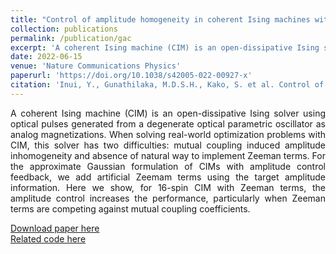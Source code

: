 ```yaml
---
title: "Control of amplitude homogeneity in coherent Ising machines with artificial Zeeman terms"
collection: publications
permalink: /publication/gac
excerpt: 'A coherent Ising machine (CIM) is an open-dissipative Ising solver using optical pulses generated from a degenerate optical parametric oscillator as analog magnetizations. When solving real-world optimization problems with CIM, this solver has two difficulties: mutual coupling induced amplitude inhomogeneity and absence of natural way to implement Zeeman terms. For the approximate Gaussian formulation of CIMs with amplitude control feedback, we add artificial Zeemam terms using the target amplitude information. Here we show, for 16-spin CIM with Zeeman terms, the amplitude control increases the performance, particularly when Zeeman terms are competing against mutual coupling coefficients.'
date: 2022-06-15
venue: 'Nature Communications Physics'
paperurl: 'https://doi.org/10.1038/s42005-022-00927-x'
citation: 'Inui, Y., Gunathilaka, M.D.S.H., Kako, S. et al. Control of amplitude homogeneity in coherent Ising machines with artificial Zeeman terms. Commun Phys 5, 154 (2022).'
---
```

<div style="text-align: justify"> A coherent Ising machine (CIM) is an open-dissipative Ising solver using optical pulses generated from a degenerate optical parametric oscillator as analog magnetizations. When solving real-world optimization problems with CIM, this solver has two difficulties: mutual coupling induced amplitude inhomogeneity and absence of natural way to implement Zeeman terms. For the approximate Gaussian formulation of CIMs with amplitude control feedback, we add artificial Zeemam terms using the target amplitude information. Here we show, for 16-spin CIM with Zeeman terms, the amplitude control increases the performance, particularly when Zeeman terms are competing against mutual coupling coefficients. </div>

[Download paper here](https://doi.org/10.1038/s42005-022-00927-x) <br>
[Related code here](/404.html)
<!-- 
Recommended citation: Inui, Y., Gunathilaka, M.D.S.H., Kako, S. et al. Control of amplitude homogeneity in coherent Ising machines with artificial Zeeman terms. Commun Phys 5, 154 (2022). -->